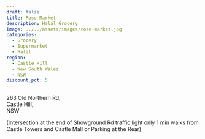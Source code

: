 ```yaml
---
draft: false
title: Rose Market
description: Halal Grocery
image: ../../assets/images/rose-market.jpg
categories:
  - Grocery
  - Supermarket
  - Halal
region:
  - Castle Hill
  - New South Wales
  - NSW
discount_pct: 5
---
```

263 Old Northern Rd, \
Castle Hill,\
NSW

(Intersection at the end of Showground Rd traffic light only 1 min walks from Castle Towers and Castle Mall or Parking at the Rear)
